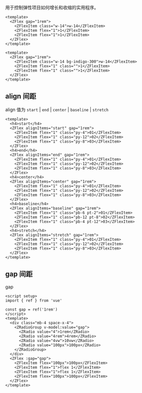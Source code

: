 <style>
  .demo > .z-flex{
    @apply rounded-lg font-mono text-sm font-bold leading-6 text-white bg-stripes-blue  [&>div]:flex [&>div]:h-14 [&>div]:items-center [&>div]:justify-center [&>div]:rounded-lg [&>div]:bg-blue-500;
  }
</style>

用于控制弹性项目如何增长和收缩的实用程序。

```vue preview
<template>
  <ZFlex gap="1rem">
    <ZFlexItem class="w-14">w-14</ZFlexItem>
    <ZFlexItem flex="1">1</ZFlexItem>
    <ZFlexItem flex="1">1</ZFlexItem>
  </ZFlex>
</template>
```

```vue preview
<template>
  <ZFlex gap="1rem">
    <ZFlexItem class="w-14 bg-indigo-300">w-14</ZFlexItem>
    <ZFlexItem flex="1" class="">1</ZFlexItem>
    <ZFlexItem flex="1" class="">1</ZFlexItem>
  </ZFlex>
</template>
```

## align 间距

align 值为 `start` | `end` | `center` | `baseline` | `stretch`

```vue preview
<template>
  <h4>start</h4>
  <ZFlex alignItems="start" gap="1rem">
    <ZFlexItem flex="1" class="py-4">01</ZFlexItem>
    <ZFlexItem flex="1" class="py-12">02</ZFlexItem>
    <ZFlexItem flex="1" class="py-8">03</ZFlexItem>
  </ZFlex>
  <h4>end</h4>
  <ZFlex alignItems="end" gap="1rem">
    <ZFlexItem flex="1" class="py-4">01</ZFlexItem>
    <ZFlexItem flex="1" class="py-12">02</ZFlexItem>
    <ZFlexItem flex="1" class="py-8">03</ZFlexItem>
  </ZFlex>
  <h4>center</h4>
  <ZFlex alignItems="center" gap="1rem">
    <ZFlexItem flex="1" class="py-4">01</ZFlexItem>
    <ZFlexItem flex="1" class="py-12">02</ZFlexItem>
    <ZFlexItem flex="1" class="py-8">03</ZFlexItem>
  </ZFlex>
  <h4>baseline</h4>
  <ZFlex alignItems="baseline" gap="1rem">
    <ZFlexItem flex="1" class="pb-6 pt-2">01</ZFlexItem>
    <ZFlexItem flex="1" class="pb-12 pt-8">02</ZFlexItem>
    <ZFlexItem flex="1" class="pb-4 pt-12">03</ZFlexItem>
  </ZFlex>
  <h4>stretch</h4>
  <ZFlex alignItems="stretch" gap="1rem">
    <ZFlexItem flex="1" class="py-4">01</ZFlexItem>
    <ZFlexItem flex="1" class="py-12">02</ZFlexItem>
    <ZFlexItem flex="1" class="py-8">03</ZFlexItem>
  </ZFlex>
</template>
```

## gap 间距

gap

```vue preview
<script setup>
import { ref } from 'vue'

const gap = ref('1rem')
</script>
<template>
  <div class="mb-4 space-x-4">
    <ZRadioGroup v-model:value="gap">
      <ZRadio value="4">1rem</ZRadio>
      <ZRadio value="4rem">4rem</ZRadio>
      <ZRadio value="4vw">10vw</ZRadio>
      <ZRadio value="100px">100px</ZRadio>
    </ZRadioGroup>
  </div>
  <ZFlex :gap="gap">
    <ZFlexItem flex="100px">100px</ZFlexItem>
    <ZFlexItem flex="1">flex 1</ZFlexItem>
    <ZFlexItem flex="1">flex 1</ZFlexItem>
    <ZFlexItem flex="100px">100px</ZFlexItem>
  </ZFlex>
</template>
```
